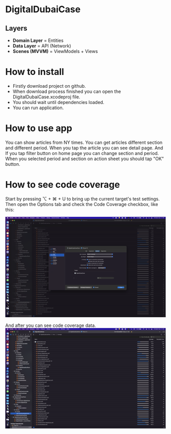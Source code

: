 # DigitalDubaiCase
 
## Layers
* **Domain Layer** = Entities
* **Data Layer** = API (Network)
* **Scenes (MVVM)** = ViewModels + Views

# How to install
* Firstly download project on github.
* When download process finished you can open the DigitalDubaiCase.xcodeproj file.
* You should wait until dependencies loaded.
* You can run application.

# How to use app
You can show articles from NY times. You can get articles different section and different period. When you tap the article you can see detail page. And If you tap filter button on home page you can change section and period. When you selected period and section on action sheet you should tap "OK" button.

# How to see code coverage

Start by pressing ⌥ + ⌘ + U to bring up the current target's test settings. Then open the Options tab and check the Code Coverage checkbox, like this:

![Alt text](Readme_Files/DigitalDubaiCodeCoverage1.png "Code Coverage")

And after you can see code coverage data.
![Alt text](Readme_Files/DigitalDubaiCodeCoverage2.png "Code Coverage")

